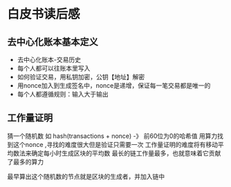 # 白皮书读后感

## 去中心化账本基本定义

- 去中心化账本-交易历史
- 每个人都可以往账本里写入
- 如何验证交易，用私钥加密，公钥【地址】解密
- 用nonce加入到生成签名中，nonce是递增，保证每一笔交易都是唯一的
- 每个人都遵循规则：输入大于输出

## 工作量证明

猜一个随机数
如 hash(transactions + nonce) -》 前60位为0的哈希值
用算力找到这个nonce ,寻找的难度很大但是验证只需要一次
工作量证明的难度将有移动平均数法来确定每小时生成区块的平均数
最长的链工作量最多，也就意味着它贡献了最多的算力

最早算出这个随机数的节点就是区块的生成者，并加入链中
